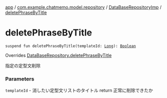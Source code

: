 [app](../../index.md) / [com.example.chatmemo.model.repository](../index.md) / [DataBaseRepositoryImp](index.md) / [deletePhraseByTitle](./delete-phrase-by-title.md)

# deletePhraseByTitle

`suspend fun deletePhraseByTitle(templateId: `[`Long`](https://kotlinlang.org/api/latest/jvm/stdlib/kotlin/-long/index.html)`): `[`Boolean`](https://kotlinlang.org/api/latest/jvm/stdlib/kotlin/-boolean/index.html)

Overrides [DataBaseRepository.deletePhraseByTitle](../-data-base-repository/delete-phrase-by-title.md)

指定の定型文削除

### Parameters

`templateId` - 消したい定型文リストのタイトル
return 正常に削除できたか